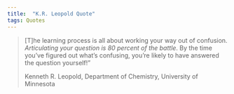 ```yaml
---
title:  "K.R. Leopold Quote"
tags: Quotes
---
```



>[T]he learning process is all about working your way out of confusion. *Articulating your question is 80 percent of the battle*. By the time you’ve figured out what’s confusing, you’re likely to have answered the question yourself!”
>
>Kenneth R. Leopold, Department of Chemistry, University of Minnesota

